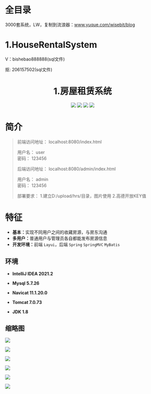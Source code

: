 # 全目录

3000套系统，LW，复制到流浪器：www.yuque.com/wisebit/blog

# 1.HouseRentalSystem

<p>V：bishebao888888(sql文件)</p>
<p>抠: 206157502(sql文件)</p>

<p><h1 align="center">1.房屋租赁系统</h1></p>

<p align="center">
	<img src="https://img.shields.io/badge/jdk-1.8-orange.svg"/>
    <img src="https://img.shields.io/badge/spring-5.x-lightgrey.svg"/>
    <img src="https://img.shields.io/badge/mybatis-3.x-blue.svg"/>
    <img src="https://img.shields.io/badge/SpringMVC-3.x-brightgreen.svg"/>
</p>

# 简介
>
> 
> 
> 前端访问地址： localhost:8080/index.html
>
>   用户名： user  
>   密码： 123456
> 
> 后端访问地址： localhost:8080/admin/index.html
> 
>   用户名： admin  
>   密码： 123456
> 
> 部署要求：
>   1.建立D:/upload/hrs/目录，图片使用
>   2.高德开放KEY值




# 特征

- <b>基本：</b>实现不同用户之间的收藏房源，与房东沟通
- <b>多用户：</b>普通用户与管理员各自都能发布房源信息
- <b>开发环境：</b>前端 `Layui`，后端 `Spring` `SpringMVC` `MyBatis`


## 环境

- <b>IntelliJ IDEA 2021.2</b>

- <b>Mysql 5.7.26</b>

- <b>Navicat  11.1.20.0</b>

- <b>Tomcat 7.0.73</b>

- <b>JDK 1.8</b>



## 缩略图

![](https://bitwise.oss-cn-heyuan.aliyuncs.com/2024/9/10/8ba5e064-06b4-4942-84a8-33742fdc69c8.png)

![](https://bitwise.oss-cn-heyuan.aliyuncs.com/2024/9/10/0f4f2ac6-b79a-40bd-bb78-5659e85e9180.png)

![](https://bitwise.oss-cn-heyuan.aliyuncs.com/2024/9/10/4f74cb84-4e61-4f27-9f1d-ea78f0b87704.png)

![](https://bitwise.oss-cn-heyuan.aliyuncs.com/2024/9/10/2bf9c481-9d20-4ede-98c3-1f2172acd3d8.png)

![](https://bitwise.oss-cn-heyuan.aliyuncs.com/2024/9/10/b58168cb-32c1-4586-95b6-b3834325d6bd.png)

![](https://bitwise.oss-cn-heyuan.aliyuncs.com/2024/9/10/afa1febd-8bdd-426e-b950-cb2b597cdc0c.png)

